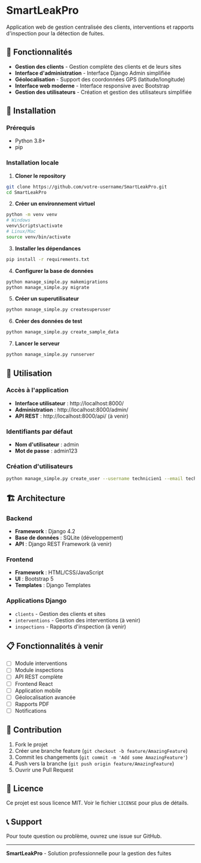 # SmartLeakPro

Application web de gestion centralisée des clients, interventions et rapports d'inspection pour la détection de fuites.

## 🌊 Fonctionnalités

- **Gestion des clients** - Gestion complète des clients et de leurs sites
- **Interface d'administration** - Interface Django Admin simplifiée
- **Géolocalisation** - Support des coordonnées GPS (latitude/longitude)
- **Interface web moderne** - Interface responsive avec Bootstrap
- **Gestion des utilisateurs** - Création et gestion des utilisateurs simplifiée

## 🚀 Installation

### Prérequis
- Python 3.8+
- pip

### Installation locale

1. **Cloner le repository**
```bash
git clone https://github.com/votre-username/SmartLeakPro.git
cd SmartLeakPro
```

2. **Créer un environnement virtuel**
```bash
python -m venv venv
# Windows
venv\Scripts\activate
# Linux/Mac
source venv/bin/activate
```

3. **Installer les dépendances**
```bash
pip install -r requirements.txt
```

4. **Configurer la base de données**
```bash
python manage_simple.py makemigrations
python manage_simple.py migrate
```

5. **Créer un superutilisateur**
```bash
python manage_simple.py createsuperuser
```

6. **Créer des données de test**
```bash
python manage_simple.py create_sample_data
```

7. **Lancer le serveur**
```bash
python manage_simple.py runserver
```

## 📱 Utilisation

### Accès à l'application
- **Interface utilisateur** : http://localhost:8000/
- **Administration** : http://localhost:8000/admin/
- **API REST** : http://localhost:8000/api/ (à venir)

### Identifiants par défaut
- **Nom d'utilisateur** : admin
- **Mot de passe** : admin123

### Création d'utilisateurs
```bash
python manage_simple.py create_user --username technicien1 --email tech1@example.com
```

## 🏗️ Architecture

### Backend
- **Framework** : Django 4.2
- **Base de données** : SQLite (développement)
- **API** : Django REST Framework (à venir)

### Frontend
- **Framework** : HTML/CSS/JavaScript
- **UI** : Bootstrap 5
- **Templates** : Django Templates

### Applications Django
- `clients` - Gestion des clients et sites
- `interventions` - Gestion des interventions (à venir)
- `inspections` - Rapports d'inspection (à venir)

## 📋 Fonctionnalités à venir

- [ ] Module interventions
- [ ] Module inspections
- [ ] API REST complète
- [ ] Frontend React
- [ ] Application mobile
- [ ] Géolocalisation avancée
- [ ] Rapports PDF
- [ ] Notifications

## 🤝 Contribution

1. Fork le projet
2. Créer une branche feature (`git checkout -b feature/AmazingFeature`)
3. Commit les changements (`git commit -m 'Add some AmazingFeature'`)
4. Push vers la branche (`git push origin feature/AmazingFeature`)
5. Ouvrir une Pull Request

## 📄 Licence

Ce projet est sous licence MIT. Voir le fichier `LICENSE` pour plus de détails.

## 📞 Support

Pour toute question ou problème, ouvrez une issue sur GitHub.

---

**SmartLeakPro** - Solution professionnelle pour la gestion des fuites